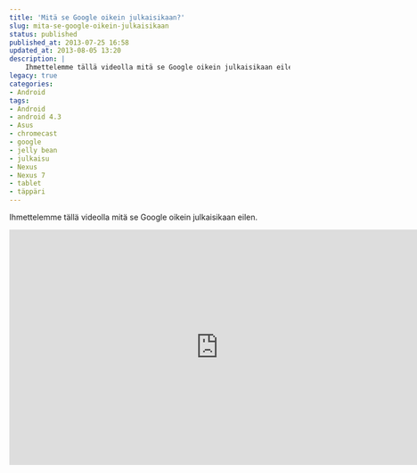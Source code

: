 ```yaml
---
title: 'Mitä se Google oikein julkaisikaan?'
slug: mita-se-google-oikein-julkaisikaan
status: published
published_at: 2013-07-25 16:58
updated_at: 2013-08-05 13:20
description: |
    Ihmettelemme tällä videolla mitä se Google oikein julkaisikaan eilen.
legacy: true
categories:
- Android
tags:
- Android
- android 4.3
- Asus
- chromecast
- google
- jelly bean
- julkaisu
- Nexus
- Nexus 7
- tablet
- täppäri
---
```


<p>Ihmettelemme tällä videolla mitä se Google oikein julkaisikaan eilen.</p>
<p><iframe loading="lazy" title="Mitä se Google oikein julkaisikaan?" width="750" height="422" src="https://www.youtube.com/embed/nNY6te99uHQ?feature=oembed" frameborder="0" allow="accelerometer; autoplay; clipboard-write; encrypted-media; gyroscope; picture-in-picture" allowfullscreen></iframe></p>